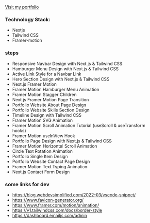 [Visit my portfolio](https://ibrahimbalcin-portfolio.vercel.app/)

### Technology Stack:
- Nextjs
- Tailwind CSS
- Framer-motion

### steps

- Responsive Navbar Design with Next.js & Tailwind CSS
- Hamburger Menu Design with Next.js & Tailwind CSS
- Active Link Style for a Navbar Link
- Hero Section Design with Next.js & Tailwind CSS
- Next.js Framer Motion
- Framer Motion Hamburger Menu Animation
- Framer Motion Stagger Children
- Next.js Framer Motion Page Transition 
- Portfolio Website About Page Design
- Portfolio Website Skills Section Design
- Timeline Design with Tailwind CSS 
- Framer Motion SVG Animation
- Framer Motion Scroll Animation Tutorial (useScroll & useTransform hooks)
- Framer Motion useInView Hook
- Portfolio Page Design with Next.js & Tailwind CSS
- Framer Motion Horizontal Scroll Animation
- Circle Text Rotation Animation
- Portfolio Single Item Design
- Portfolio Website Contact Page Design
- Framer Motion Text Typing Animation
- Next.js Contact Form Design

### some links for dev
- https://blog.webdevsimplified.com/2022-03/vscode-snippet/
- https://www.favicon-generator.org/
- https://www.framer.com/motion/animation/
- https://v1.tailwindcss.com/docs/border-style
- https://dashboard.emailjs.com/admin

